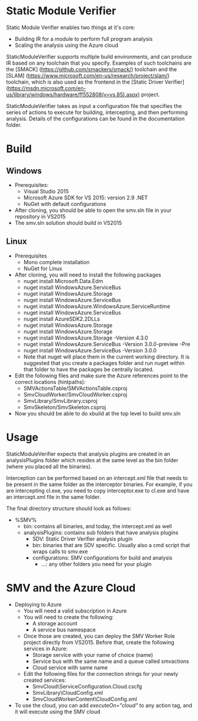 # Static Module Verifier 

Static Module Verifier enables two things at it's core:

  - Building IR for a module to perform full program analysis
  - Scaling the analysis using the Azure cloud

StaticModuleVerifier supports multiple build environments, and can
produce IR based on any toolchain that you specify. Examples of such
toolchains are the [SMACK] (https://github.com/smackers/smack/)
toolchain and the [SLAM]
(https://www.microsoft.com/en-us/research/project/slam/) toolchain,
which is also used as the frontend in the [Static Driver Verifier]
(https://msdn.microsoft.com/en-us/library/windows/hardware/ff552808(v=vs.85).aspx)
project.

StaticModuleVerifier takes as input a configuration file that
specifies the series of actions to execute for building, intercepting,
and then performing analysis. Details of the configurations can be
found in the documentation folder.

# Build

## Windows
- Prerequisites:
  + Visual Studio 2015
  + Microsoft Azure SDK for VS 2015: version 2.9 .NET
  + NuGet with default configurations
- After cloning, you should be able to open the smv.sln file in your repository in VS2015
- The smv.sln solution should build in VS2015

## Linux
- Prerequisites
  + Mono complete installation
  + NuGet for Linux
- After cloning, you will need to install the following packages
    + nuget install Microsoft.Data.Edm
    + nuget install WindowsAzure.ServiceBus
    + nuget install WindowsAzure.Storage
    + nuget install WindowsAzure.ServiceBus
    + nuget install WindowsAzure.WindowsAzure.ServiceRuntime
    + nuget install WindowsAzure.ServiceBus
    + nuget install AzureSDK2.2DLLs
    + nuget install WindowsAzure.Storage
    + nuget install WindowsAzure.Storage
    + nuget install WindowsAzure.Storage -Version 4.3.0
    + nuget install WindowsAzure.ServiceBus -Version 3.0.0-preview -Pre
    + nuget install WindowsAzure.ServiceBus -Version 3.0.0
    + Note that nuget will place them in the current working
    directory. It is suggested that you create a packages folder and
    run nuget within that folder to have the packages be centrally
    located.
- Edit the following files and make sure the Azure references point to the correct locations (hintpaths):
    + SMVActionsTable/SMVActionsTable.csproj
    + SmvCloudWorker/SmvCloudWorker.csproj
    + SmvLibrary/SmvLibrary.csproj
    + SmvSkeleton/SmvSkeleton.csproj
- Now you should be able to do xbuild at the top level to build smv.sln

# Usage
StaticModuleVerifier expects that analysis plugins are created in an
analysisPlugins folder which resides at the same level as the bin
folder (where you placed all the binaries).

Interception can be performed based on an intercept.xml file that
needs to be present in the same folder as the interceptor
binaries. For example, if you are intercepting cl.exe, you need to
copy interceptor.exe to cl.exe and have an intercept.xml file in the
same folder.

The final directory structure should look as follows:

- %SMV%
  + bin: contains all binaries, and today, the intercept.xml as well
  + analysisPlugins: contains sub folders that have analysis plugins
    * SDV: Static Driver Verifier analysis plugin
    - bin: binaries that are SDV specific. Usually also a cmd script that
      wraps calls to smv.exe
    - configurations: SMV configurations for build and analysis
      - ...: any other folders you need for your plugin

# SMV and the Azure Cloud
- Deploying to Azure
  + You will need a valid subscription in Azure
  + You will need to create the following:
    * A storage account
    * A service bus namespace
  + Once those are created, you can deploy the SMV Worker Role project directly from VS2015. Before that, create the following services in Azure:
    * Storage service with your name of choice (name)
    * Service bus with the same name and a queue called smvactions
    * Cloud service with same name
  + Edit the following files for the connection strings for your newly created services:
    * SmvCloud\ServiceConfiguration.Cloud.cscfg
    * SmvLibrary\CloudConfig.xml
    * SmvCloudWorkerContent\CloudConfig.xml
- To use the cloud, you can add *executeOn="cloud"* to any action tag,
  and it will execute using the SMV cloud